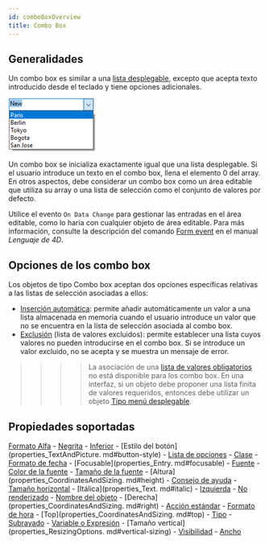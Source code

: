 ```yaml
---
id: comboBoxOverview
title: Combo Box
---
```


## Generalidades

Un combo box es similar a una [lista desplegable](dropdownList_Overview.md#overview), excepto que acepta texto introducido desde el teclado y tiene opciones adicionales.

![](../assets/en/FormObjects/combo_box.png)

Un combo box se inicializa exactamente igual que una lista desplegable. Si el usuario introduce un texto en el combo box, llena el elemento 0 del array. En otros aspectos, debe considerar un combo box como un área editable que utiliza su array o una lista de selección como el conjunto de valores por defecto.

Utilice el evento `On Data Change` para gestionar las entradas en el área editable, como lo haría con cualquier objeto de área editable. Para más información, consulte la descripción del comando [Form event](https://doc.4d.com/4Dv17R5/4D/17-R5/Form-event.301-4127796.en.html) en el manual *Lenguaje de 4D*.

## Opciones de los combo box

Los objetos de tipo Combo box aceptan dos opciones específicas relativas a las listas de selección asociadas a ellos:

- [Inserción automática](properties_DataSource.md#automatic-insertion): permite añadir automáticamente un valor a una lista almacenada en memoria cuando el usuario introduce un valor que no se encuentra en la lista de selección asociada al combo box.
- [Exclusión](properties_RangeOfValues.md#excluded-list) (lista de valores excluidos): permite establecer una lista cuyos valores no pueden introducirse en el combo box. Si se introduce un valor excluido, no se acepta y se muestra un mensaje de error.
> > > > La asociación de una [lista de valores obligatorios](properties_RangeOfValues.md#required-list) no está disponible para los combo box. En una interfaz, si un objeto debe proponer una lista finita de valores requeridos, entonces debe utilizar un objeto [Tipo menú desplegable](dropdownList_Overview.md#overview).

## Propiedades soportadas

[Formato Alfa](properties_Display.md#alpha-format) - [Negrita](properties_Text.md#bold) - [Inferior](properties_CoordinatesAndSizing.md#bottom) - \[Estilo del botón\](properties_TextAndPicture. md#button-style) - [Lista de opciones](properties_DataSource.md#choice-list) - [Clase](properties_Object.md#css-class) - [Formato de fecha](properties_Display.md#date-format) - \[Focusable\](properties_Entry. md#focusable) - [Fuente](properties_Text.md#font) - [Color de la fuente](properties_Text.md#font-color) - [Tamaño de la fuente](properties_Text.md#font-size) - \[Altura\](properties_CoordinatesAndSizing. md#height) - [Consejo de ayuda](properties_Help.md#help-tip) - [Tamaño horizontal](properties_ResizingOptions.md#horizontal-sizing) - \[Itálica\](properties_Text. md#italic) - [Izquierda](properties_CoordinatesAndSizing.md#left) - [No renderizado](properties_Display.md#not-rendered) - [Nombre del objeto](properties_Object.md#object-name) - \[Derecha\](properties_CoordinatesAndSizing. md#right) - [Acción estándar](properties_Action.md#standard-action) - [Formato de hora](properties_Display.md#time-format) - \[Top\](properties_CoordinatesAndSizing. md#top) - [Tipo](properties_Object.md#type) - [Subrayado](properties_Text.md#underline) - [Variable o Expresión](properties_Object.md#variable-or-expression) - \[Tamaño vertical\](properties_ResizingOptions. md#vertical-sizing) - [Visibilidad](properties_Display.md#visibility) - [Ancho](properties_CoordinatesAndSizing.md#width)  
